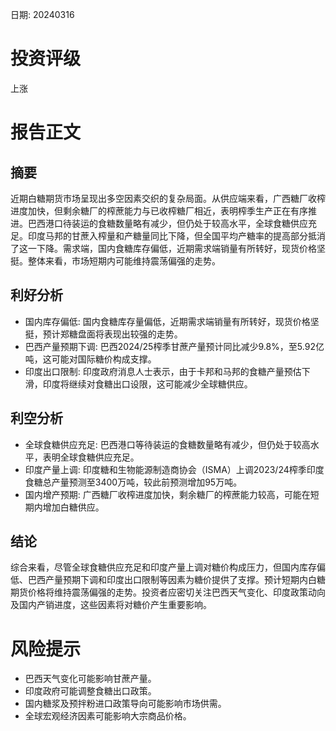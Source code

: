 
日期: 20240316

# 投资评级

上涨

# 报告正文

## 摘要

近期白糖期货市场呈现出多空因素交织的复杂局面。从供应端来看，广西糖厂收榨进度加快，但剩余糖厂的榨蔗能力与已收榨糖厂相近，表明榨季生产正在有序推进。巴西港口待装运的食糖数量略有减少，但仍处于较高水平，全球食糖供应充足。印度马邦的甘蔗入榨量和产糖量同比下降，但全国平均产糖率的提高部分抵消了这一下降。需求端，国内食糖库存偏低，近期需求端销量有所转好，现货价格坚挺。整体来看，市场短期内可能维持震荡偏强的走势。

## 利好分析

* 国内库存偏低: 国内食糖库存量偏低，近期需求端销量有所转好，现货价格坚挺，预计郑糖盘面将表现出较强的走势。
* 巴西产量预期下调: 巴西2024/25榨季甘蔗产量预计同比减少9.8%，至5.92亿吨，这可能对国际糖价构成支撑。
* 印度出口限制: 印度政府消息人士表示，由于卡邦和马邦的食糖产量预估下滑，印度将继续对食糖出口设限，这可能减少全球糖供应。

## 利空分析

* 全球食糖供应充足: 巴西港口等待装运的食糖数量略有减少，但仍处于较高水平，表明全球食糖供应充足。
* 印度产量上调: 印度糖和生物能源制造商协会（ISMA）上调2023/24榨季印度食糖总产量预测至3400万吨，较此前预测增加95万吨。
* 国内增产预期: 广西糖厂收榨进度加快，剩余糖厂的榨蔗能力较高，可能在短期内增加白糖供应。

## 结论

综合来看，尽管全球食糖供应充足和印度产量上调对糖价构成压力，但国内库存偏低、巴西产量预期下调和印度出口限制等因素为糖价提供了支撑。预计短期内白糖期货价格将维持震荡偏强的走势。投资者应密切关注巴西天气变化、印度政策动向及国内产销进度，这些因素将对糖价产生重要影响。

# 风险提示

* 巴西天气变化可能影响甘蔗产量。
* 印度政府可能调整食糖出口政策。
* 国内糖浆及预拌粉进口政策导向可能影响市场供需。
* 全球宏观经济因素可能影响大宗商品价格。
